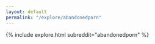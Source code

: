 ```yaml
---
layout: default
permalink: "/explore/abandonedporn"
---
```


<link rel="stylesheet" type="text/css" href="/static/css/explore.css">
{% include explore.html subreddit="abandonedporn" %}
